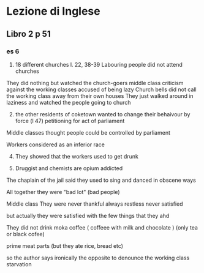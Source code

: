 # Lezione di Inglese


## Libro 2  p 51

### es 6
1. 18 different churches
l. 22, 38-39
Labouring people did not attend churches

They did nothing but watched the church-goers
middle class criticism against the working classes
accused of being lazy
Church bells did not call the working class away from their own houses
They just walked around in laziness and watched the people going to church

2. the other residents of coketown wanted to change their behaivour by force (l 47) petitioning for act of parliament

Middle classes thought people could be controlled by parliament


Workers considered as an inferior race

4. They showed that the workers used to get drunk

5. Druggist and chemists are opium addicted

The chaplain of the jail said they used to sing and danced in obscene ways


All together they were "bad lot" (bad people)

Middle class
They were never thankful
always restless
never satisfied

but actually they were satisfied with the few things that they ahd

They did not drink moka coffee ( coffeee with milk  and chocolate )
(only tea or black cofee)

prime meat parts (but they ate rice, bread etc)

so the author says ironically the opposite to denounce the working class starvation
<!--stackedit_data:
eyJoaXN0b3J5IjpbMzU2NjQ0NDY4LDE5ODE1MzY3MywxMDU5MD
c3MjUyLDEwMjk1MjYyODhdfQ==
-->